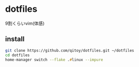 # dotfiles

9割くらいvim(体感)

## install

```zsh
git clone https://github.com/qitoy/dotfiles.git ~/dotfiles
cd dotfiles
home-manager switch --flake .#linux --impure
```

